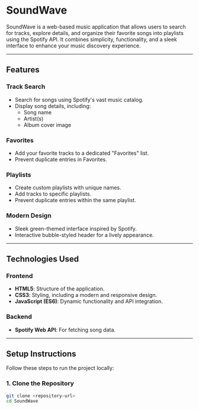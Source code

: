 # SoundWave 

SoundWave is a web-based music application that allows users to search for tracks, explore details, and organize their favorite songs into playlists using the Spotify API. It combines simplicity, functionality, and a sleek interface to enhance your music discovery experience.

---

## **Features**

###  **Track Search**
- Search for songs using Spotify's vast music catalog.
- Display song details, including:
  - Song name
  - Artist(s)
  - Album cover image

### **Favorites**
- Add your favorite tracks to a dedicated "Favorites" list.
- Prevent duplicate entries in Favorites.

###  **Playlists**
- Create custom playlists with unique names.
- Add tracks to specific playlists.
- Prevent duplicate entries within the same playlist.

###  **Modern Design**
- Sleek green-themed interface inspired by Spotify.
- Interactive bubble-styled header for a lively appearance.

---

## **Technologies Used**

### Frontend
- **HTML5**: Structure of the application.
- **CSS3**: Styling, including a modern and responsive design.
- **JavaScript (ES6)**: Dynamic functionality and API integration.

### Backend
- **Spotify Web API**: For fetching song data.

---

## **Setup Instructions**

Follow these steps to run the project locally:

### 1. **Clone the Repository**
```bash
git clone <repository-url>
cd SoundWave

